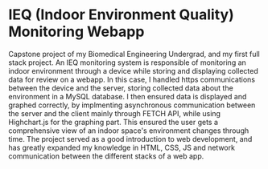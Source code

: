 # IEQ (Indoor Environment Quality) Monitoring Webapp

Capstone project of my Biomedical Engineering Undergrad, and my first full stack project. An IEQ monitoring system is responsible of monitoring an indoor environment through a device while storing and displaying collected data for review on a webapp. In this case, I handled https communications between the device and the server, storing collected data about the environment in a MySQL database. I then ensured data is displayed and graphed correctly, by implmenting asynchronous communication between the server and the client mainly through FETCH API, while using Highchart.js for the graphing part. This ensured the user gets a comprehensive view of an indoor space's environment changes through time. The project served as a good introduction to web development, and has greatly expanded my knowledge in HTML, CSS, JS and network communication between the different stacks of a web app.  
